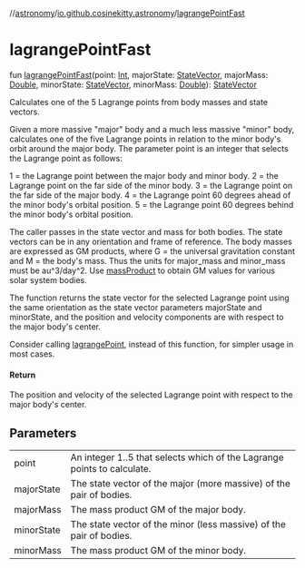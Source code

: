 //[astronomy](../../index.md)/[io.github.cosinekitty.astronomy](index.md)/[lagrangePointFast](lagrange-point-fast.md)

# lagrangePointFast

fun [lagrangePointFast](lagrange-point-fast.md)(point: [Int](https://kotlinlang.org/api/latest/jvm/stdlib/kotlin/-int/index.html), majorState: [StateVector](-state-vector/index.md), majorMass: [Double](https://kotlinlang.org/api/latest/jvm/stdlib/kotlin/-double/index.html), minorState: [StateVector](-state-vector/index.md), minorMass: [Double](https://kotlinlang.org/api/latest/jvm/stdlib/kotlin/-double/index.html)): [StateVector](-state-vector/index.md)

Calculates one of the 5 Lagrange points from body masses and state vectors.

Given a more massive "major" body and a much less massive "minor" body, calculates one of the five Lagrange points in relation to the minor body's orbit around the major body. The parameter point is an integer that selects the Lagrange point as follows:

1 = the Lagrange point between the major body and minor body. 2 = the Lagrange point on the far side of the minor body. 3 = the Lagrange point on the far side of the major body. 4 = the Lagrange point 60 degrees ahead of the minor body's orbital position. 5 = the Lagrange point 60 degrees behind the minor body's orbital position.

The caller passes in the state vector and mass for both bodies. The state vectors can be in any orientation and frame of reference. The body masses are expressed as GM products, where G = the universal gravitation constant and M = the body's mass. Thus the units for major_mass and minor_mass must be au^3/day^2. Use [massProduct](mass-product.md) to obtain GM values for various solar system bodies.

The function returns the state vector for the selected Lagrange point using the same orientation as the state vector parameters majorState and minorState, and the position and velocity components are with respect to the major body's center.

Consider calling [lagrangePoint](lagrange-point.md), instead of this function, for simpler usage in most cases.

#### Return

The position and velocity of the selected Lagrange point with respect to the major body's center.

## Parameters

| | |
|---|---|
| point | An integer 1..5 that selects which of the Lagrange points to calculate. |
| majorState | The state vector of the major (more massive) of the pair of bodies. |
| majorMass | The mass product GM of the major body. |
| minorState | The state vector of the minor (less massive) of the pair of bodies. |
| minorMass | The mass product GM of the minor body. |
